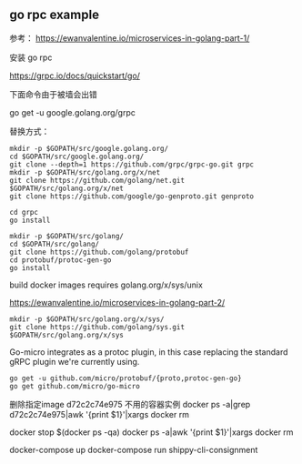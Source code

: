 ## go rpc example

参考：
https://ewanvalentine.io/microservices-in-golang-part-1/


安装 go rpc

https://grpc.io/docs/quickstart/go/


下面命令由于被墙会出错

go get -u google.golang.org/grpc

替换方式：

```
mkdir -p $GOPATH/src/google.golang.org/
cd $GOPATH/src/google.golang.org/
git clone --depth=1 https://github.com/grpc/grpc-go.git grpc
mkdir -p $GOPATH/src/golang.org/x/net
git clone https://github.com/golang/net.git $GOPATH/src/golang.org/x/net
git clone https://github.com/google/go-genproto.git genproto

cd grpc
go install
```

```
mkdir -p $GOPATH/src/golang/
cd $GOPATH/src/golang/
git clone https://github.com/golang/protobuf
cd protobuf/protoc-gen-go
go install
```

build docker images requires golang.org/x/sys/unix


https://ewanvalentine.io/microservices-in-golang-part-2/

```
mkdir -p $GOPATH/src/golang.org/x/sys/
git clone https://github.com/golang/sys.git $GOPATH/src/golang.org/x/sys
```

Go-micro integrates as a protoc plugin, in this case replacing the standard gRPC plugin we're currently using.
```
go get -u github.com/micro/protobuf/{proto,protoc-gen-go}
go get github.com/micro/go-micro
```

删除指定image d72c2c74e975 不用的容器实例
docker ps -a|grep d72c2c74e975|awk '{print $1}'|xargs docker rm

docker stop $(docker ps -qa)
docker ps -a|awk '{print $1}'|xargs docker rm

docker-compose up
docker-compose run shippy-cli-consignment
